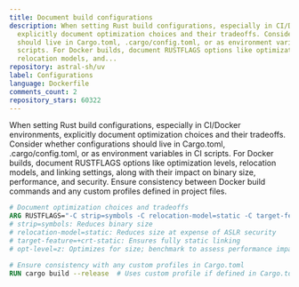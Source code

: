 ```yaml
---
title: Document build configurations
description: When setting Rust build configurations, especially in CI/Docker environments,
  explicitly document optimization choices and their tradeoffs. Consider whether configurations
  should live in Cargo.toml, .cargo/config.toml, or as environment variables in CI
  scripts. For Docker builds, document RUSTFLAGS options like optimization levels,
  relocation models, and...
repository: astral-sh/uv
label: Configurations
language: Dockerfile
comments_count: 2
repository_stars: 60322
---
```


When setting Rust build configurations, especially in CI/Docker environments, explicitly document optimization choices and their tradeoffs. Consider whether configurations should live in Cargo.toml, .cargo/config.toml, or as environment variables in CI scripts. For Docker builds, document RUSTFLAGS options like optimization levels, relocation models, and linking settings, along with their impact on binary size, performance, and security. Ensure consistency between Docker build commands and any custom profiles defined in project files.

```Dockerfile
# Document optimization choices and tradeoffs
ARG RUSTFLAGS="-C strip=symbols -C relocation-model=static -C target-feature=+crt-static -C opt-level=z"
# strip=symbols: Reduces binary size
# relocation-model=static: Reduces size at expense of ASLR security
# target-feature=+crt-static: Ensures fully static linking
# opt-level=z: Optimizes for size; benchmark to assess performance impact

# Ensure consistency with any custom profiles in Cargo.toml
RUN cargo build --release  # Uses custom profile if defined in Cargo.toml
```